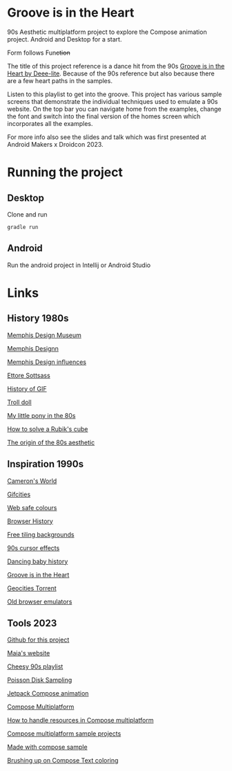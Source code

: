 # Groove is in the Heart

90s Aesthetic multiplatform project to explore the Compose animation project.
Android and Desktop for a start.

Form follows Fun~~ction~~

The title of this project reference is a dance hit from the 90s [Groove is in the Heart by Deee-lite](https://en.wikipedia.org/wiki/Groove_Is_in_the_Heart). Because of the 90s reference but also because there are a few heart paths in the samples. 

Listen to this playlist to get into the groove. This project has various sample screens that demonstrate the individual techniques used to emulate a 90s website. On the top bar you can navigate home from the examples, change the font and switch into the final version of the homes screen which incorporates all the examples.

For more info also see the slides and talk which was first presented at Android Makers x Droidcon 2023.


# Running the project
## Desktop
Clone and run

`gradle run`

## Android
Run the android project in Intellij or Android Studio

# Links

## History 1980s

[Memphis Design Museum](https://designmuseum.org/memphis#)

[Memphis Designn](https://99designs.com/blog/design-history-movements/memphis-design/)

[Memphis Design influences](https://artincontext.org/memphis-design/)

[Ettore Sottsass](https://en.wikipedia.org/wiki/Ettore_Sottsass)

[History of GIF](https://en.wikipedia.org/wiki/GIF)

[Troll doll](https://en.wikipedia.org/wiki/Troll_doll)

[My little pony in the 80s](https://www.youtube.com/watch?v=kj6_ozMntpU)

[How to solve a Rubik's cube](https://www.speedcube.com.au/pages/how-to-solve-a-rubiks-cube)

[The origin of the 80s aesthetic](https://youtu.be/TCI8lPvr6SM)

## Inspiration 1990s

[Cameron's World](https://www.cameronsworld.net/)

[Gifcities](https://gifcities.org/)

[Web safe colours](https://www.rapidtables.com/web/color/Web_Safe.html)

[Browser History](https://en.wikipedia.org/wiki/History_of_the_web_browser)

[Free tiling backgrounds](https://1-background.com/stars_1.htm)

[90s cursor effects](https://tholman.com/cursor-effects/)

[Dancing baby history](https://en.wikipedia.org/wiki/Dancing_baby)

[Groove is in the Heart](https://en.wikipedia.org/wiki/Groove_Is_in_the_Heart)

[Geocities Torrent](https://blog.geocities.institute/)

[Old browser emulators](https://oldweb.today/?browser=ns3-mac#http://geocities.com/)

## Tools 2023

[Github for this project](https://github.com/maiatoday/GrooveIsInTheHeart)

[Maia's website](https://maiatoday.net)

[Cheesy 90s playlist](https://open.spotify.com/playlist/0u9TVKOBdWxcdhPlINVBDD?nd=1)

[Poisson Disk Sampling](https://www.jasondavies.com/poisson-disc/)

[Jetpack Compose animation](https://developer.android.com/jetpack/compose/animation)

[Compose Multiplatform](https://github.com/JetBrains/compose-multiplatform)

[How to handle resources in Compose multiplatform](https://www.netguru.com/blog/kotlin-multiplatform-resources)

[Compose multiplatform sample projects](https://github.com/JetBrains/compose-multiplatform/blob/master/examples/README.md)

[Made with compose sample](https://twitter.com/halilozercan/status/1541792011539431424?lang=en)

[Brushing up on Compose Text coloring](https://medium.com/androiddevelopers/brushing-up-on-compose-text-coloring-84d7d70dd8fa)
        

